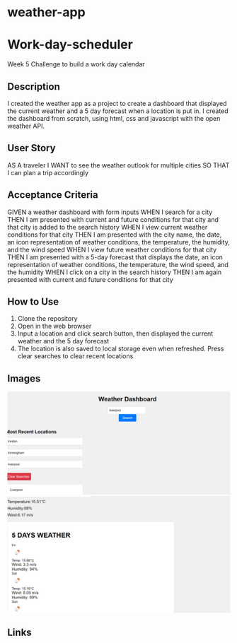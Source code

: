# weather-app

# Work-day-scheduler
Week 5 Challenge to build a work day calendar 

## Description 

I created the weather app as a project to create a dashboard that displayed the current weather and a 5 day forecast when a location is put in. I created the dashboard from scratch, using html, css and javascript with the open weather API.

## User Story

AS A traveler
I WANT to see the weather outlook for multiple cities
SO THAT I can plan a trip accordingly

## Acceptance Criteria 

GIVEN a weather dashboard with form inputs
WHEN I search for a city
THEN I am presented with current and future conditions for that city and that city is added to the search history
WHEN I view current weather conditions for that city
THEN I am presented with the city name, the date, an icon representation of weather conditions, the temperature, the humidity, and the wind speed
WHEN I view future weather conditions for that city
THEN I am presented with a 5-day forecast that displays the date, an icon representation of weather conditions, the temperature, the wind speed, and the humidity
WHEN I click on a city in the search history
THEN I am again presented with current and future conditions for that city

## How to Use 

1. Clone the repository
2. Open in the web browser 
3. Input a location and click search button, then displayed the current weather and the 5 day forecast  
4. The location is also saved to local storage even when refreshed. Press clear searches to clear recent locations

## Images 
![recent locations](<Screenshot 2024-07-04 234945-1.png>)
![5 day forecast](<Screenshot 2024-07-04 234900.png>)

## Links 

